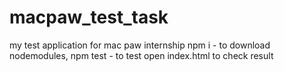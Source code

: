# macpaw_test_task
my test application for mac paw internship
npm i - to download nodemodules,
npm test - to test
open index.html to check result
